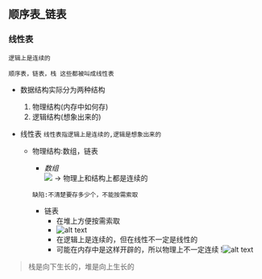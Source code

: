 ## 顺序表_链表
### 线性表
`逻辑上是连续的` 

`顺序表，链表，栈 这些都被叫成线性表`
- 数据结构实际分为两种结构

    1. 物理结构(内存中如何存) 
    2. 逻辑结构(想象出来的)
- 线性表
`线性表指逻辑上是连续的,逻辑是想象出来的`


    - 物理结构:数组，链表
    
        -  *数组*  
        ![](image.png) -> 物理上和结构上都是连续的



        `缺陷:不清楚要存多少个，不能按需索取`
        - 链表
            - 在堆上方便按需索取
            - ![alt text](image-1.png)
            - 在逻辑上是连续的，但在线性不一定是线性的
            - 可能在内存中是这样开辟的，所以物理上不一定连续
            !![alt text](image-2.png)
> 栈是向下生长的，堆是向上生长的

